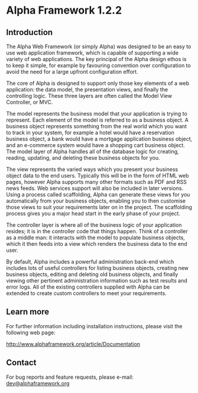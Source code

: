 Alpha Framework 1.2.2
=====================

Introduction
------------

The Alpha Web Framework (or simply Alpha) was designed to be an easy to use web application framework, which is capable of supporting a wide variety of web applications. The key principal of the Alpha design ethos is to keep it simple, for example by favouring convention over configuration to avoid the need for a large upfront configuration effort.

The core of Alpha is designed to support only those key elements of a web application: the data model, the presentation views, and finally the controlling logic. These three layers are often called the Model View Controller, or MVC.

The model represents the business model that your application is trying to represent. Each element of the model is referred to as a business object. A business object represents something from the real world which you want to track in your system, for example a hotel would have a reservation business object, a bank would have a mortgage application business object, and an e-commerce system would have a shopping cart business object. The model layer of Alpha handles all of the database logic for creating, reading, updating, and deleting these business objects for you.

The view represents the varied ways which you present your business object data to the end users. Typically this will be in the form of HTML web pages, however Alpha supports many other formats such as PDF and RSS news feeds. Web services support will also be included in later versions. Using a process called scaffolding, Alpha can generate these views for you automatically from your business objects, enabling you to then customise those views to suit your requirements later on in the project. The scaffolding process gives you a major head start in the early phase of your project.

The controller layer is where all of the business logic of your application resides; it is in the controller code that things happen. Think of a controller as a middle man: it interacts with the model to populate business objects, which it then feeds into a view which renders the business data to the end user.

By default, Alpha includes a powerful administration back-end which includes lots of useful controllers for listing business objects, creating new business objects, editing and deleting old business objects, and finally viewing other pertinent administration information such as test results and error logs. All of the existing controllers supplied with Alpha can be extended to create custom controllers to meet your requirements.

Learn more
----------

For further information including installation instructions, please visit the following web page:

http://www.alphaframework.org/article/Documentation

Contact
-------

For bug reports and feature requests, please e-mail: dev@alphaframework.org